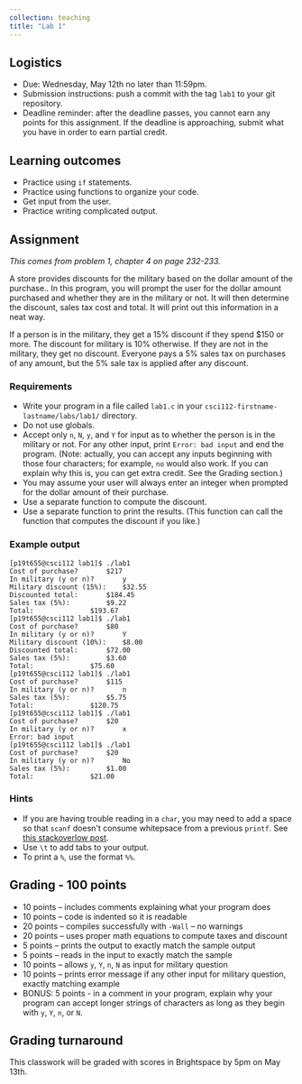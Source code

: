 ```yaml
---
collection: teaching
title: "Lab 1"
---
```


## Logistics
* Due: Wednesday, May 12th no later than 11:59pm.
* Submission instructions: push a commit with the tag `lab1` to your git
	repository.
* Deadline reminder: after the deadline passes, you cannot earn any points for
	this assignment. If the deadline is approaching, submit what you have in
	order to earn partial credit.

## Learning outcomes
* Practice using `if` statements.
* Practice using functions to organize your code.
* Get input from the user.
* Practice writing complicated output.

## Assignment

*This comes from problem 1, chapter 4 on page 232-233.*

A store provides discounts for the military based on the dollar amount of the
purchase..
In this program, you will prompt the user for the dollar amount purchased and whether they are in the military or not.
It will then determine the discount, sales tax cost and total.
It will print out this information in a neat way.

If a person is in the military, they get a 15% discount if they spend $150 or more.
The discount for military is 10% otherwise.
If they are not in the military, they get no discount. Everyone pays a 5% sales
tax on purchases of any amount, but the 5% sale tax is applied after any
discount.

### Requirements
* Write your program in a file called `lab1.c` in your
	`csci112-firstname-lastname/labs/lab1/` directory.
* Do not use globals.
* Accept only `n`, `N`, `y`, and `Y` for input as to whether the person is in
	the military or not. For any other input, print `Error: bad input` and end
	the program. (Note: actually, you can accept any inputs beginning with
	those four characters; for example, `no` would also work. If you can
	explain why this is, you can get extra credit. See the Grading section.)
* You may assume your user will always enter an integer when prompted for the
	dollar amount of their purchase.
* Use a separate function to compute the discount.
* Use a separate function to print the results. (This function can call the
	function that computes the discount if you like.)

### Example output
```
[p19t655@csci112 lab1]$ ./lab1
Cost of purchase?		$217
In military (y or n)?		y
Military discount (15%):	$32.55
Discounted total:		$184.45
Sales tax (5%):			$9.22
Total:				$193.67
[p19t655@csci112 lab1]$ ./lab1
Cost of purchase?		$80
In military (y or n)?		Y
Military discount (10%):	$8.00
Discounted total:		$72.00
Sales tax (5%):			$3.60
Total:				$75.60
[p19t655@csci112 lab1]$ ./lab1
Cost of purchase?		$115
In military (y or n)?		n
Sales tax (5%):			$5.75
Total:				$120.75
[p19t655@csci112 lab1]$ ./lab1
Cost of purchase?		$20
In military (y or n)?		x
Error: bad input
[p19t655@csci112 lab1]$ ./lab1
Cost of purchase?		$20
In military (y or n)?		No
Sales tax (5%):			$1.00
Total:				$21.00
```

### Hints
* If you are having trouble reading in a `char`, you may need to add a space so
	that `scanf` doesn't consume whitepsace from a previous `printf`. See [this
	stackoverlow
	post](https://stackoverflow.com/questions/13542055/how-to-do-scanf-for-single-char-in-c/13543113).
* Use `\t` to add tabs to your output.
* To print a `%`, use the format `%%`.

## Grading - 100 points
* 10 points – includes comments explaining what your program does
* 10 points – code is indented so it is readable
* 20 points – compiles successfully with `-Wall` – no warnings
* 20 points – uses proper math equations to compute taxes and discount
* 5 points – prints the output to exactly match the sample output
* 5 points – reads in the input to exactly match the sample
* 10 points – allows `y`, `Y`, `n`, `N` as input for military question
* 10 points – prints error message if any other input for military question, exactly matching example
* BONUS: 5 points - in a comment in your program, explain why your program can
	accept longer strings of characters as long as they begin with `y`, `Y`,
	`n`, or `N`.

## Grading turnaround
This classwork will be graded with scores in Brightspace by 5pm on May 13th.
